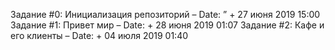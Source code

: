 Задание #0: Инициализация репозиторий – Date: ” + 27 июня 2019 15:00 
Задание #1: Привет мир – Date: + 28 июня 2019 01:07
Задание #2: Кафе и его клиенты – Date: + 04 июля 2019 01:40